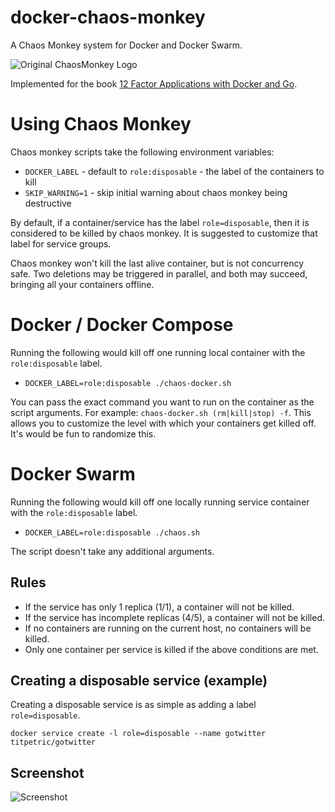 # docker-chaos-monkey

A Chaos Monkey system for Docker and Docker Swarm.

![Original ChaosMonkey Logo](images/cm-logo.png)

Implemented for the book [12 Factor Applications with Docker and Go](https://leanpub.com/12fa-docker-golang).

# Using Chaos Monkey

Chaos monkey scripts take the following environment variables:

* `DOCKER_LABEL` - default to `role:disposable` - the label of the containers to kill
* `SKIP_WARNING=1` - skip initial warning about chaos monkey being destructive

By default, if a container/service has the label `role=disposable`, then it is considered
to be killed by chaos monkey. It is suggested to customize that label for service groups.

Chaos monkey won't kill the last alive container, but is not concurrency safe. Two deletions
may be triggered in parallel, and both may succeed, bringing all your containers offline.

# Docker / Docker Compose

Running the following would kill off one running local container with the `role:disposable` label.

- `DOCKER_LABEL=role:disposable ./chaos-docker.sh`

You can pass the exact command you want to run on the container as the script arguments.
For example: `chaos-docker.sh (rm|kill|stop) -f`. This allows you to customize the level
with which your containers get killed off. It's would be fun to randomize this.

# Docker Swarm

Running the following would kill off one locally running service container with the `role:disposable` label.

- `DOCKER_LABEL=role:disposable ./chaos.sh`

The script doesn't take any additional arguments.

## Rules

* If the service has only 1 replica (1/1), a container will not be killed.
* If the service has incomplete replicas (4/5), a container will not be killed.
* If no containers are running on the current host, no containers will be killed.
* Only one container per service is killed if the above conditions are met.

## Creating a disposable service (example)

Creating a disposable service is as simple as adding a label `role=disposable`.

~~~
docker service create -l role=disposable --name gotwitter titpetric/gotwitter
~~~

## Screenshot

![Screenshot](images/chaos-monkey.png)
